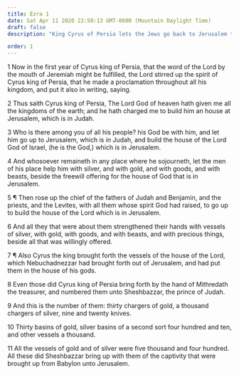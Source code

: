 ```yaml
---
title: Ezra 1
date: Sat Apr 11 2020 22:50:13 GMT-0600 (Mountain Daylight Time)
draft: false
description: "King Cyrus of Persia lets the Jews go back to Jerusalem to build the temple—Cyrus returns the vessels of the house of the Lord taken by Nebuchadnezzar."

order: 1
---
```

    
1 Now in the first year of Cyrus king of Persia, that the word of the Lord by the mouth of Jeremiah might be fulfilled, the Lord stirred up the spirit of Cyrus king of Persia, that he made a proclamation throughout all his kingdom, and put it also in writing, saying.

2 Thus saith Cyrus king of Persia, The Lord God of heaven hath given me all the kingdoms of the earth; and he hath charged me to build him an house at Jerusalem, which is in Judah.

3 Who is there among you of all his people? his God be with him, and let him go up to Jerusalem, which is in Judah, and build the house of the Lord God of Israel, (he is the God,) which is in Jerusalem.

4 And whosoever remaineth in any place where he sojourneth, let the men of his place help him with silver, and with gold, and with goods, and with beasts, beside the freewill offering for the house of God that is in Jerusalem.

5 ¶ Then rose up the chief of the fathers of Judah and Benjamin, and the priests, and the Levites, with all them whose spirit God had raised, to go up to build the house of the Lord which is in Jerusalem.

6 And all they that were about them strengthened their hands with vessels of silver, with gold, with goods, and with beasts, and with precious things, beside all that was willingly offered.

7 ¶ Also Cyrus the king brought forth the vessels of the house of the Lord, which Nebuchadnezzar had brought forth out of Jerusalem, and had put them in the house of his gods.

8 Even those did Cyrus king of Persia bring forth by the hand of Mithredath the treasurer, and numbered them unto Sheshbazzar, the prince of Judah.

9 And this is the number of them: thirty chargers of gold, a thousand chargers of silver, nine and twenty knives.

10 Thirty basins of gold, silver basins of a second sort four hundred and ten, and other vessels a thousand.

11 All the vessels of gold and of silver were five thousand and four hundred. All these did Sheshbazzar bring up with them of the captivity that were brought up from Babylon unto Jerusalem.
